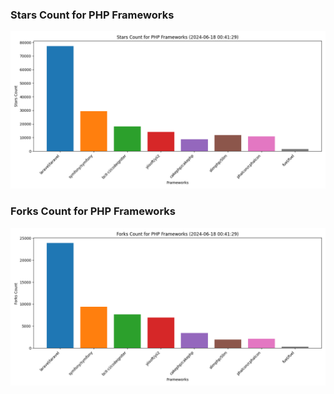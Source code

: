 ### Stars Count for PHP Frameworks

![Stars Chart](./archive/charts/20240618004129_stars_count.png)

### Forks Count for PHP Frameworks

![Forks Chart](./archive/charts/20240618004129_forks_count.png)

